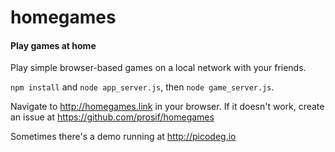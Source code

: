 # homegames
#### Play games at home

Play simple browser-based games on a local network with your friends. 

`npm install` and `node app_server.js`, then `node game_server.js`.

Navigate to http://homegames.link in your browser. If it doesn't work, create an issue at https://github.com/prosif/homegames

Sometimes there's a demo running at http://picodeg.io
